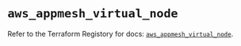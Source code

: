 # `aws_appmesh_virtual_node`

Refer to the Terraform Registory for docs: [`aws_appmesh_virtual_node`](https://registry.terraform.io/providers/hashicorp/aws/5.25.0/docs/resources/appmesh_virtual_node).
